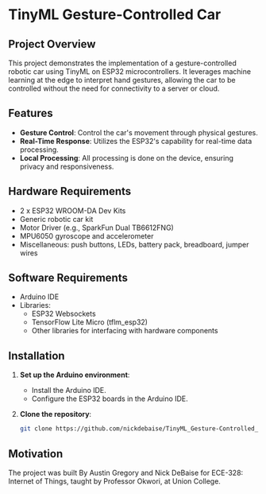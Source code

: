 # TinyML Gesture-Controlled Car

## Project Overview
This project demonstrates the implementation of a gesture-controlled robotic car using TinyML on ESP32 microcontrollers. It leverages machine learning at the edge to interpret hand gestures, allowing the car to be controlled without the need for connectivity to a server or cloud.

## Features
- **Gesture Control**: Control the car's movement through physical gestures.
- **Real-Time Response**: Utilizes the ESP32's capability for real-time data processing.
- **Local Processing**: All processing is done on the device, ensuring privacy and responsiveness.

## Hardware Requirements
- 2 x ESP32 WROOM-DA Dev Kits
- Generic robotic car kit
- Motor Driver (e.g., SparkFun Dual TB6612FNG)
- MPU6050 gyroscope and accelerometer
- Miscellaneous: push buttons, LEDs, battery pack, breadboard, jumper wires

## Software Requirements
- Arduino IDE
- Libraries:
  - ESP32 Websockets
  - TensorFlow Lite Micro (tflm_esp32)
  - Other libraries for interfacing with hardware components

## Installation
1. **Set up the Arduino environment**:
   - Install the Arduino IDE.
   - Configure the ESP32 boards in the Arduino IDE.

2. **Clone the repository**:
   ```bash
   git clone https://github.com/nickdebaise/TinyML_Gesture-Controlled_Car.git

## Motivation
The project was built By Austin Gregory and Nick DeBaise for ECE-328: Internet of Things, taught by Professor Okwori, at Union College.

